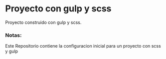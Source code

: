 # Proyecto con gulp y scss
Proyecto construido con gulp y scss.


### Notas:
Este Repositorio contiene la configuracion inicial para un proyecto con scss y gulp
